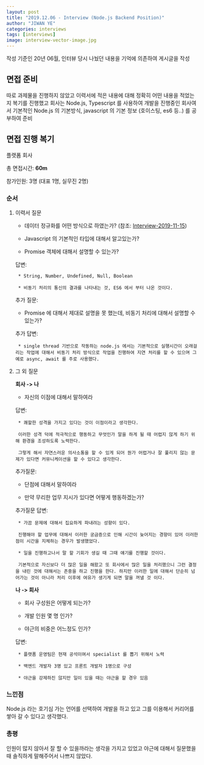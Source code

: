 ```yaml
---
layout: post
title: "2019.12.06 - Interview (Node.js Backend Position)"
author: "JIWAN YE"
categories: interviews
tags: [interviews]
image: interview-vector-image.jpg
---
```


작성 기준인 20년 06월, 인터뷰 당시 나눴던 내용을 기억에 의존하여 게시글을 작성


## 면접 준비

따로 과제물을 진행하지 않았고 이력서에 적은 내용에 대해 정확히 어떤 내용을 적었는지 복기를 진행했고 회사는 Node.js, Typescript 를 사용하여 개발을 진행중인 회사여서 기본적인 Node.js 의 기본방식, javascript 의 기본 정보 (호이스팅, es6 등..) 를 공부하여 준비

## 면접 진행 복기

플랫폼 회사

총 면접시간: **60m**

참가인원: 3명 (대표 1명, 실무진 2명)

### 순서

1. 이력서 질문

    * 데이터 정규화를 어떤 방식으로 하였는가? (참조: [Interview-2019-11-15](./2019-11-15-interview-7.md))
    
    * Javascript 의 기본적인 타입에 대해서 알고있는가?

    * Promise 객체에 대해서 설명할 수 있는가?

    답변:

        * String, Number, Undefined, Null, Boolean

        * 비동기 처리의 통신의 결과를 나타내는 것, ES6 에서 부터 나온 것이다.

    추가 질문:

    * Promise 에 대해서 제대로 설명을 못 했는데, 비동기 처리에 대해서 설명할 수 있는가?

    추가 답변:

        * single thread 기반으로 작동하는 node.js 에서는 기본적으로 실행시간이 오래걸리는 작업에 대해서 비동기 처리 방식으로 작업을 진행하여 지연 처리를 할 수 있으며 그 예로 async, await 를 주로 사용했다.

2. 그 외 질문

    **회사 -> 나**

    * 자신의 이점에 대해서 말하여라

    답변:

        * 쾌할한 성격을 가지고 있다는 것이 이점이라고 생각한다. 
        
        이러한 성격 덕에 적극적으로 행동하고 무엇인가 말을 하게 될 때 어렵지 않게 하기 위해 환경을 조성하도록 노력한다.

        그렇게 해서 자연스러운 의사소통을 할 수 있게 되어 뭔가 어렵거나 잘 풀리지 않는 문제가 있다면 커뮤니케이션을 할 수 있다고 생각한다.

    추가질문:

    * 단점에 대해서 말하여라

    * 만약 무리한 업무 지시가 있다면 어떻게 행동하겠는가?

    추가질문 답변:

        * 가끔 문제에 대해서 집요하게 파내려는 성향이 있다.

        진행해야 할 업무에 대해서 이러한 궁금증으로 인해 시간이 늦어지는 경향이 있어 이러한 점이 시간을 지체하는 경우가 발생했었다.

        * 일을 진행하고나서 말 할 기회가 생길 때 그때 얘기를 진행할 것이다.

        기본적으로 자신보다 더 많은 일을 해왔고 또 회사에서 많은 일을 처리했으니 그런 결정을 내린 것에 대해서는 존중을 하고 진행을 한다. 하지만 이러한 일에 대해서 단순히 넘어가는 것이 아니라 처리 이후에 여유가 생기게 되면 말을 꺼낼 것 이다.


    **나 -> 회사**

    * 회사 구성원은 어떻게 되는가?

    * 개발 인원 몇 명 인가?

    * 야근의 비중은 어느정도 인가?

    답변:

        * 플랫폼 운영팀은 현재 공석이여서 specialist 를 뽑기 위해서 노력

        * 백엔드 개발자 3명 있고 프론트 개발자 1명으로 구성

        * 야근을 강제하진 않지만 일이 있을 때는 야근을 할 경우 있음

### 느낀점

Node.js 라는 호기심 가는 언어를 선택하여 개발을 하고 있고 그를 이용해서 커리어를 쌓아 갈 수 있다고 생각했다. 

### 총평

인원이 많지 않아서 잘 할 수 있을까라는 생각을 가지고 있었고 야근에 대해서 질문했을 때 솔직하게 말해주어서 나쁘지 않았다.
